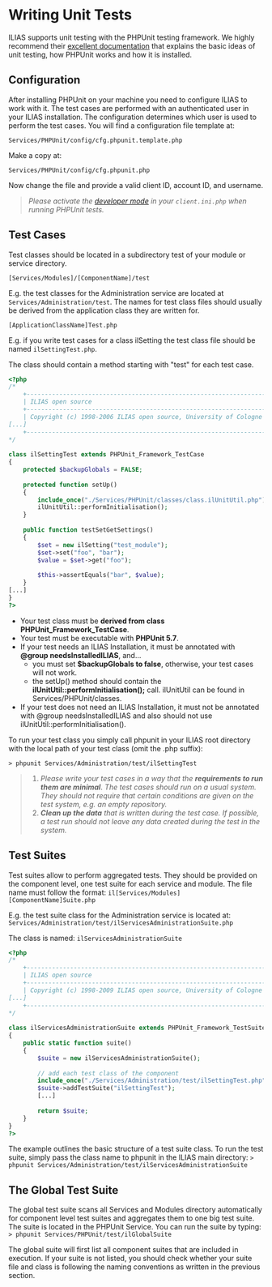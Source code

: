 # Writing Unit Tests

ILIAS supports unit testing with the PHPUnit testing framework. We highly recommend their [excellent documentation](https://phpunit.de/) that explains the basic ideas of unit testing, how PHPUnit works and how it is installed.

## Configuration
After installing PHPUnit on your machine you need to configure ILIAS to work with it. The test cases are performed with an authenticated user in your ILIAS installation. The configuration determines which user is used to perform the test cases. You will find a configuration file template at:

`Services/PHPUnit/config/cfg.phpunit.template.php`

Make a copy at:

`Services/PHPUnit/config/cfg.phpunit.php`

Now change the file and provide a valid client ID, account ID, and username.

>*Please activate the [developer mode](https://docu.ilias.de/goto_docu_pg_1082_42.html) in your `client.ini.php` when running PHPUnit tests.*

## Test Cases
Test classes should be located in a subdirectory test of your module or service directory.

`[Services/Modules]/[ComponentName]/test`

E.g. the test classes for the Administration service are located at `Services/Administration/test`. The names for test class files should usually be derived from the application class they are written for.

`[ApplicationClassName]Test.php`

E.g. if you write test cases for a class ilSetting the test class file should be named `ilSettingTest.php`.

The class should contain a method starting with "test" for each test case.

```php
<?php
/*
    +-----------------------------------------------------------------------------+
    | ILIAS open source                                                           |
    +-----------------------------------------------------------------------------+
    | Copyright (c) 1998-2006 ILIAS open source, University of Cologne            |
[...]
    +-----------------------------------------------------------------------------+
*/
 
class ilSettingTest extends PHPUnit_Framework_TestCase
{
    protected $backupGlobals = FALSE;
 
    protected function setUp()
    {
        include_once("./Services/PHPUnit/classes/class.ilUnitUtil.php");
        ilUnitUtil::performInitialisation();
    }
 
    public function testSetGetSettings()
    {
        $set = new ilSetting("test_module");
        $set->set("foo", "bar");
        $value = $set->get("foo");
 
        $this->assertEquals("bar", $value);
    }
[...]
}
?>
```

- Your test class must be **derived from class PHPUnit_Framework_TestCase**.
- Your test must be executable with **PHPUnit 5.7**.
- If your test needs an ILIAS Installation, it must be annotated with **@group needsInstalledILIAS**, and...
  - you must set **$backupGlobals to false**, otherwise, your test cases will not work.
  - the setUp() method should contain the **ilUnitUtil::performInitialisation();** call. ilUnitUtil can be found in Services/PHPUnit/classes.
- If your test does not need an ILIAS Installation, it must not be annotated with @group needsInstalledILIAS and also should not use ilUnitUtil::performInitialisation().

To run your test class you simply call phpunit in your ILIAS root directory with the local path of your test class (omit the .php suffix):

`> phpunit Services/Administration/test/ilSettingTest`


>1. *Please write your test cases in a way that the* ***requirements to run them are minimal***. *The test cases should run on a usual system. They should not require that certain conditions are given on the test system, e.g. an empty repository.*
>2. ***Clean up the data*** *that is written during the test case. If possible, a test run should not leave any data created during the test in the system.*

## Test Suites
Test suites allow to perform aggregated tests. They should be provided on the component level, one test suite for each service and module. The file name must follow the format:
`il[Services/Modules][ComponentName]Suite.php`

E.g. the test suite class for the Administration service is located at:
`Services/Administration/test/ilServicesAdministrationSuite.php`

The class is named:
`ilServicesAdministrationSuite`

```php
<?php
/*
    +-----------------------------------------------------------------------------+
    | ILIAS open source                                                           |
    +-----------------------------------------------------------------------------+
    | Copyright (c) 1998-2009 ILIAS open source, University of Cologne            |
[...]
    +-----------------------------------------------------------------------------+
*/
 
class ilServicesAdministrationSuite extends PHPUnit_Framework_TestSuite
{
    public static function suite()
    {
        $suite = new ilServicesAdministrationSuite();
 
        // add each test class of the component     
        include_once("./Services/Administration/test/ilSettingTest.php");
        $suite->addTestSuite("ilSettingTest");
        [...]
 
        return $suite;
    }
}
?>
```

The example outlines the basic structure of a test suite class. To run the test suite, simply pass the class name to phpunit in the ILIAS main directory:
`> phpunit Services/Administration/test/ilServicesAdministrationSuite`

## The Global Test Suite
The global test suite scans all Services and Modules directory automatically for component level test suites and aggregates them to one big test suite. The suite is located in the PHPUnit Service. You can run the suite by typing:
`> phpunit Services/PHPUnit/test/ilGlobalSuite`

The global suite will first list all component suites that are included in execution. If your suite is not listed, you should check whether your suite file and class is following the naming conventions as written in the previous section.